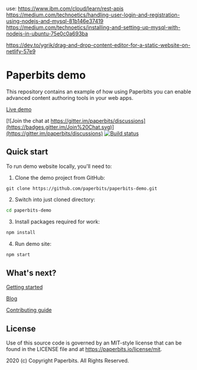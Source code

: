 use: https://www.ibm.com/cloud/learn/rest-apis
https://medium.com/technoetics/handling-user-login-and-registration-using-nodejs-and-mysql-81b146e37419
https://medium.com/technoetics/installing-and-setting-up-mysql-with-nodejs-in-ubuntu-75e0c0a693ba

https://dev.to/ygrik/drag-and-drop-content-editor-for-a-static-website-on-netlify-57e9

# Paperbits demo

This repository contains an example of how using Paperbits you can enable advanced content authoring tools in your web apps.

[Live demo](https://demo.paperbits.io)

[![Join the chat at https://gitter.im/paperbits/discussions](https://badges.gitter.im/Join%20Chat.svg)](https://gitter.im/paperbits/discussions)
[![Build status](https://dev.azure.com/paperbits/Paperbits/_apis/build/status/PR%20build%20-%20paperbits-demo)](https://dev.azure.com/paperbits/Paperbits/_build/latest?definitionId=4)

## Quick start

To run demo website locally, you'll need to:

1. Clone the demo project from GitHub:

```
git clone https://github.com/paperbits/paperbits-demo.git
```

2. Switch into just cloned directory:

```bash
cd paperbits-demo
```

3. Install packages required for work:

```bash
npm install
```

4. Run demo site:

```bash
npm start
```

## What's next?

[Getting started](https://paperbits.io/wiki/getting-started)

[Blog](https://paperbits.io/blog)

[Contributing guide](https://paperbits.io/contributing)

## License

Use of this source code is governed by an MIT-style license that can be found in the LICENSE file and at https://paperbits.io/license/mit.

2020 (c) Copyright Paperbits. All Rights Reserved.
